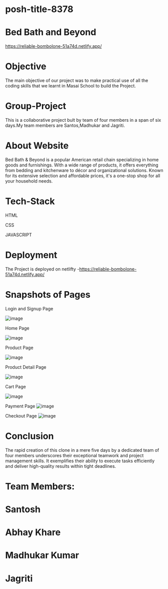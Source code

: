 # posh-title-8378

# Bed Bath and Beyond

https://reliable-bombolone-51a74d.netlify.app/


# Objective
The main objective of our project was to make practical use of all the coding skills that we learnt in Masai School to build the Project.

# Group-Project
This is a collaborative project bult by team of four members in a span of six days.My team members are Santos,Madhukar and Jagriti.


# About Website
Bed Bath & Beyond is a popular American retail chain specializing in home goods and furnishings. With a wide range of products, it offers everything from bedding and kitchenware to décor and organizational solutions. Known for its extensive selection and affordable prices, it's a one-stop shop for all your household needs.

# Tech-Stack
HTML

CSS

JAVASCRIPT

# Deployment
The Project is deployed on netlifty -https://reliable-bombolone-51a74d.netlify.app/

# Snapshots of Pages

Login and Signup Page

![image](https://github.com/Santosh007kumar/gitCollaboration/assets/51116785/977d9552-6e5f-44f6-93b5-3afc8f7c7670)


Home Page

![image](https://github.com/Santosh007kumar/gitCollaboration/blob/main/Home/IMAGES/P1.png)


Product Page

![image](https://github.com/Santosh007kumar/gitCollaboration/assets/51116785/d3598f5c-1ee3-4f86-b05d-b73cb06b8f31)


Product Detail Page

![image](https://github.com/Santosh007kumar/gitCollaboration/assets/51116785/d15d8b44-2896-4aca-b6b7-0a7b473e3439)



Cart Page

![image](https://github.com/Santosh007kumar/gitCollaboration/assets/51116785/4566ec2c-4095-423c-ae1c-44715107f87e)



Payment Page
![image](https://github.com/Santosh007kumar/gitCollaboration/assets/51116785/7baccdac-4ba3-42c7-904f-f4ecdf803c7b)



Checkout Page
![image](https://github.com/Santosh007kumar/gitCollaboration/assets/51116785/aa98cb9a-b111-449d-9f59-f92b14de7e8f)








# Conclusion

The rapid creation of this clone in a mere five days by a dedicated team of four members underscores their exceptional teamwork and project management skills. It exemplifies their ability to execute tasks efficiently and deliver high-quality results within tight deadlines.


# Team Members: 

# Santosh 

# Abhay Khare

# Madhukar Kumar

# Jagriti


